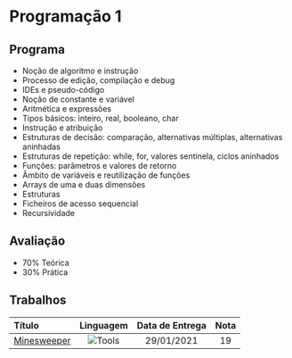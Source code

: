 # Programação 1

## Programa

- Noção de algoritmo e instrução
- Processo de edição, compilação e debug
- IDEs e pseudo-código
- Noção de constante e variável
- Aritmética e expressões
- Tipos básicos: inteiro, real, booleano, char
- Instrução e atribuição
- Estruturas de decisão: comparação, alternativas múltiplas, alternativas aninhadas
- Estruturas de repetição: while, for, valores sentinela, ciclos aninhados
- Funções: parâmetros e valores de retorno
- Âmbito de variáveis e reutilização de funções
- Arrays de uma e duas dimensões
- Estruturas
- Ficheiros de acesso sequencial
- Recursividade

## Avaliação

- 70% Teórica
- 30% Prática

## Trabalhos

| Título | Linguagem | Data de Entrega | Nota |
|:-------|:---------:|:---------------:|:----:|
| [Minesweeper](/first_year/p1/Minesweeper/)| ![Tools](https://skillicons.dev/icons?i=c) | 29/01/2021 | 19 | 
